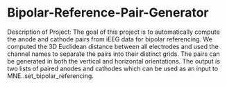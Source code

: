 # Bipolar-Reference-Pair-Generator
Description of Project: The goal of this project is to automatically compute the anode and cathode pairs from iEEG data for bipolar referencing. We computed the 3D Euclidean distance between all electrodes and used the channel names to separate the pairs into their distinct grids. The pairs can be generated in both the vertical and horizontal orientations. The output is two lists of paired anodes and cathodes which can be used as an input to MNE..set_bipolar_referencing.

